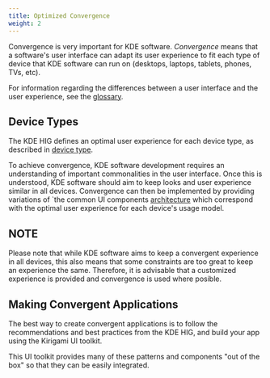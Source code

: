 ```yaml
---
title: Optimized Convergence
weight: 2
---
```



Convergence is very important for KDE software. *Convergence* means that a software\'s
user interface can adapt its user experience to fit each type of device that KDE software can run on (desktops,
laptops, tablets, phones, TVs, etc).

For information regarding the differences between a user interface and
the user experience, see the [glossary](/hig/resources/glossary).

Device Types
------------

The KDE HIG defines an optimal user experience for each device type, as
described in [device type](../devicetypes).

To achieve convergence, KDE software development requires an understanding of important commonalities in the user
interface. Once this is understood, KDE software should aim to keep looks and user experience similar in all devices. Convergence can then be implemented by providing variations
of `the common UI components [architecture](../architecture) which
correspond with the optimal user experience for each device's usage model.

NOTE
----
Please note that while KDE software aims to keep a convergent experience in all devices, this also means that some constraints are too great to keep an experience the same. Therefore, it is advisable that a customized experience is provided and convergence is used where posible.

Making Convergent Applications
------------------------------

The best way to create convergent applications is to follow the
recommendations and best practices from the KDE HIG, and build your app
using the Kirigami UI toolkit.

This UI toolkit provides many of these patterns and
components \"out of the box\" so that they can be easily integrated.
